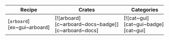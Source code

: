 | Recipe | Crates | Categories |
|--------|--------|------------|
| [`arboard`][ex~gui~arboard] | [![arboard][c~arboard~docs~badge]][c~arboard~docs] | [![cat~gui][cat~gui~badge]][cat~gui] |
